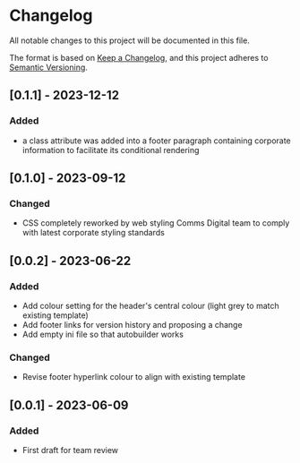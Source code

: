 # Changelog

All notable changes to this project will be documented in this file.

The format is based on [Keep a Changelog](https://keepachangelog.com/en/1.1.0/),
and this project adheres to [Semantic Versioning](https://semver.org/spec/v2.0.0.html).

## [0.1.1] - 2023-12-12

### Added
- a class attribute was added into a footer paragraph containing corporate information to facilitate its conditional rendering

## [0.1.0] - 2023-09-12

### Changed
- CSS completely reworked by web styling Comms Digital team to comply with latest corporate styling standards

## [0.0.2] - 2023-06-22

### Added
- Add colour setting for the header's central colour (light grey to match existing template)
- Add footer links for version history and proposing a change
- Add empty ini file so that autobuilder works

### Changed
- Revise footer hyperlink colour to align with existing template

## [0.0.1] - 2023-06-09

### Added
- First draft for team review
